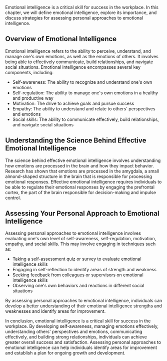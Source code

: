 
Emotional intelligence is a critical skill for success in the workplace. In this chapter, we will define emotional intelligence, explore its importance, and discuss strategies for assessing personal approaches to emotional intelligence.

Overview of Emotional Intelligence
----------------------------------

Emotional intelligence refers to the ability to perceive, understand, and manage one's own emotions, as well as the emotions of others. It involves being able to effectively communicate, build relationships, and navigate social situations. Emotional intelligence encompasses several key components, including:

* Self-awareness: The ability to recognize and understand one's own emotions
* Self-regulation: The ability to manage one's own emotions in a healthy and productive way
* Motivation: The drive to achieve goals and pursue success
* Empathy: The ability to understand and relate to others' perspectives and emotions
* Social skills: The ability to communicate effectively, build relationships, and navigate social situations

Understanding the Science Behind Effective Emotional Intelligence
-----------------------------------------------------------------

The science behind effective emotional intelligence involves understanding how emotions are processed in the brain and how they impact behavior. Research has shown that emotions are processed in the amygdala, a small almond-shaped structure in the brain that is responsible for processing emotional responses. Effective emotional intelligence requires individuals to be able to regulate their emotional responses by engaging the prefrontal cortex, the part of the brain responsible for decision-making and impulse control.

Assessing Your Personal Approach to Emotional Intelligence
----------------------------------------------------------

Assessing personal approaches to emotional intelligence involves evaluating one's own level of self-awareness, self-regulation, motivation, empathy, and social skills. This may involve engaging in techniques such as:

* Taking a self-assessment quiz or survey to evaluate emotional intelligence skills
* Engaging in self-reflection to identify areas of strength and weakness
* Seeking feedback from colleagues or supervisors on emotional intelligence skills
* Observing one's own behaviors and reactions in different social situations

By assessing personal approaches to emotional intelligence, individuals can develop a better understanding of their emotional intelligence strengths and weaknesses and identify areas for improvement.

In conclusion, emotional intelligence is a critical skill for success in the workplace. By developing self-awareness, managing emotions effectively, understanding others' perspectives and emotions, communicating effectively, and building strong relationships, individuals can achieve greater overall success and satisfaction. Assessing personal approaches to emotional intelligence can help individuals identify areas for improvement and establish a plan for ongoing growth and development.
